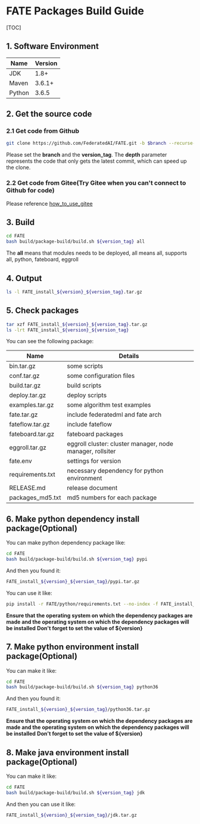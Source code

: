
# FATE Packages Build Guide

[TOC]

## 1. Software Environment

| Name   | Version |
| ------ | ------- |
| JDK    | 1.8+    |
| Maven  | 3.6.1+  |
| Python | 3.6.5   |

## 2. Get the source code

### 2.1 Get code from Github

```bash
git clone https://github.com/FederatedAI/FATE.git -b $branch --recurse-submodules --depth=1
```

Please set the **branch** and the **version_tag**.
The **depth** parameter represents the code that only gets the latest commit, which can speed up the clone.

### 2.2 Get code from Gitee(Try Gitee when you can't connect to Github for code)

Please reference [how_to_use_gitee](../common/how_to_use_gitee.md)

## 3. Build

```bash
cd FATE
bash build/package-build/build.sh ${version_tag} all
```

The **all** means that modules needs to be deployed, all means all, supports all, python, fateboard, eggroll

## 4. Output

```bash
ls -l FATE_install_${version}_${version_tag}.tar.gz
```

## 5. Check packages

```bash
tar xzf FATE_install_${version}_${version_tag}.tar.gz
ls -lrt FATE_install_${version}_${version_tag}
```

You can see the following package:

| Name             | Details                                                   |
| ---------------- | --------------------------------------------------------- |
| bin.tar.gz       | some scripts                                              |
| conf.tar.gz      | some configuration files                                  |
| build.tar.gz     | build scripts                                             |
| deploy.tar.gz    | deploy scripts                                            |
| examples.tar.gz  | some algorithm test examples                              |
| fate.tar.gz      | include federatedml and fate arch                         |
| fateflow.tar.gz  | include fateflow                                          |
| fateboard.tar.gz | fateboard packages                                        |
| eggroll.tar.gz   | eggroll cluster: cluster manager, node manager, rollsiter |
| fate.env         | settings for version                                      |
| requirements.txt | necessary dependency for python environment               |
| RELEASE.md       | release document                                          |
| packages_md5.txt | md5 numbers for each package                              |

## 6. Make python dependency install package(Optional)

You can make python dependency package like:

```bash
cd FATE
bash build/package-build/build.sh ${version_tag} pypi
```

And then you found it:

```bash
FATE_install_${version}_${version_tag}/pypi.tar.gz
```

You can use it like:

```bash
pip install -r FATE/python/requirements.txt --no-index -f FATE_install_${version}_${version_tag}/pypi
```

**Ensure that the operating system on which the dependency packages are made and the operating system on which the dependency packages will be installed**
**Don't forget to set the value of ${version}**

## 7. Make python environment install package(Optional)

You can make it like:

```bash
cd FATE
bash build/package-build/build.sh ${version_tag} python36
```

And then you found it:

```bash
FATE_install_${version}_${version_tag}/python36.tar.gz
```

**Ensure that the operating system on which the dependency packages are made and the operating system on which the dependency packages will be installed**
**Don't forget to set the value of ${version}**

## 8. Make java environment install package(Optional)

You can make it like:

```bash
cd FATE
bash build/package-build/build.sh ${version_tag} jdk
```

And then you can use it like:

```bash
FATE_install_${version}_${version_tag}/jdk.tar.gz
```
